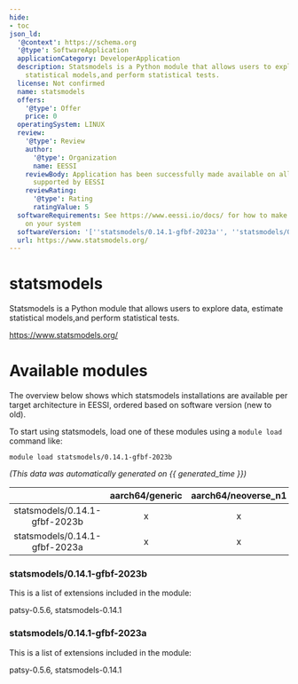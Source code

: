 ```yaml
---
hide:
- toc
json_ld:
  '@context': https://schema.org
  '@type': SoftwareApplication
  applicationCategory: DeveloperApplication
  description: Statsmodels is a Python module that allows users to explore data, estimate
    statistical models,and perform statistical tests.
  license: Not confirmed
  name: statsmodels
  offers:
    '@type': Offer
    price: 0
  operatingSystem: LINUX
  review:
    '@type': Review
    author:
      '@type': Organization
      name: EESSI
    reviewBody: Application has been successfully made available on all architectures
      supported by EESSI
    reviewRating:
      '@type': Rating
      ratingValue: 5
  softwareRequirements: See https://www.eessi.io/docs/ for how to make EESSI available
    on your system
  softwareVersion: '[''statsmodels/0.14.1-gfbf-2023a'', ''statsmodels/0.14.1-gfbf-2023b'']'
  url: https://www.statsmodels.org/
---
```


statsmodels
===========


Statsmodels is a Python module that allows users to explore data, estimate statistical models,and perform statistical tests.

https://www.statsmodels.org/
# Available modules


The overview below shows which statsmodels installations are available per target architecture in EESSI, ordered based on software version (new to old).

To start using statsmodels, load one of these modules using a `module load` command like:

```shell
module load statsmodels/0.14.1-gfbf-2023b
```

*(This data was automatically generated on {{ generated_time }})*

| |aarch64/generic|aarch64/neoverse_n1|aarch64/neoverse_v1|aarch64/nvidia/grace|x86_64/generic|x86_64/amd/zen2|x86_64/amd/zen3|x86_64/amd/zen4|x86_64/intel/cascadelake|x86_64/intel/haswell|x86_64/intel/icelake|x86_64/intel/sapphirerapids|x86_64/intel/skylake_avx512|
| :---: | :---: | :---: | :---: | :---: | :---: | :---: | :---: | :---: | :---: | :---: | :---: | :---: | :---: |
|statsmodels/0.14.1-gfbf-2023b|x|x|x|x|x|x|x|x|x|x|x|x|x|
|statsmodels/0.14.1-gfbf-2023a|x|x|x|x|x|x|x|x|x|x|x|x|x|


### statsmodels/0.14.1-gfbf-2023b

This is a list of extensions included in the module:

patsy-0.5.6, statsmodels-0.14.1

### statsmodels/0.14.1-gfbf-2023a

This is a list of extensions included in the module:

patsy-0.5.6, statsmodels-0.14.1